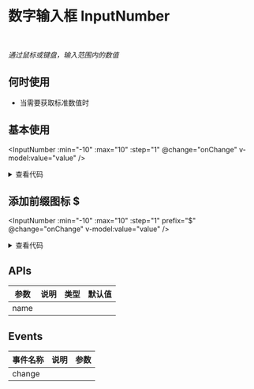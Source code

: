 # 数字输入框 InputNumber

<br/>

*通过鼠标或键盘，输入范围内的数值*

## 何时使用

- 当需要获取标准数值时

<script setup lang="ts">
import { ref, watchEffect } from 'vue'
const value = ref(3)
watchEffect(() => {
  console.log('value:', value.value)
})
function onChange (number: number) {
  console.log('number:', number)
}
function onAntChange (number: number) {
  console.log('ant:', number)
}
</script>

## 基本使用

<InputNumber
  :min="-10"
  :max="10"
  :step="1"
  @change="onChange"
  v-model:value="value" />

<details>
<summary>查看代码</summary>

```vue
<script setup lang="ts">
import { ref, watchEffect } from 'vue'
const value = ref(3)
watchEffect(() => {
  console.log('value:', value.value)
})
function onChange (number: number) {
  console.log('number:', number)
}
</script>
<template>
  <InputNumber
    :min="-10"
    :max="10"
    :step="1"
    @change="onChange"
    v-model:value="value" />
</template>
```

</details>

## 添加前缀图标 $

<InputNumber
  :min="-10"
  :max="10"
  :step="1"
  prefix="$"
  @change="onChange"
  v-model:value="value" />

<details>
<summary>查看代码</summary>

```vue
<script setup lang="ts">
import { ref, watchEffect } from 'vue'
const value = ref(3)
watchEffect(() => {
  console.log('value:', value.value)
})
function onChange (number: number) {
  console.log('number:', number)
}
</script>
<template>
  <InputNumber
    :min="-10"
    :max="10"
    :step="1"
    prefix="$"
    @change="onChange"
    v-model:value="value" />
</template>
```

</details>

## APIs

参数 | 说明 | 类型 | 默认值
-- | -- | -- | --
name |  |  |

## Events

事件名称 | 说明 | 参数
-- | -- | --
change |  |
